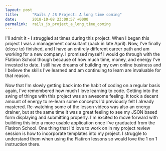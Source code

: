 ```yaml
---
layout: post
title:      "Rails / JS Project: A long time coming"
date:       2018-10-08 23:00:57 +0000
permalink:  rails_js_project_a_long_time_coming
---
```



I'll admit it - I struggled at times during this project. When I began this project I was a management consultant (back in late April). Now, I've finally (close to) finished, and I have an entirely different career path and am working for a new company. I promised myself I would go through with the Flatiron School though because of how much time, money, and energy I've invested to date. I still have dreams of building my own online business and I believe the skills I've learned and am continuing to learn are invaluable for that reason.

Now that I'm slowly getting back into the habit of coding on a regular basis again, I've remembered how much I love learning to code. Getting into the swing of things with this project was an awesome feeling. It took a decent amount of energy to re-learn some concepts I'd previously felt I already mastered. Re-watching some of the lesson videos was also an energy drainer, but at the same time it was a great feeling to see my JSON based form displaying and submitting properly. I'm excited to move forward with building this into a more usable application once I've graduated from the Flatiron School. One thing that I'd love to work on in my project review session is how to incorporate templates into my project. I struggle to understand them when using the Flatiron lessons so would love the 1 on 1 instruction there.
